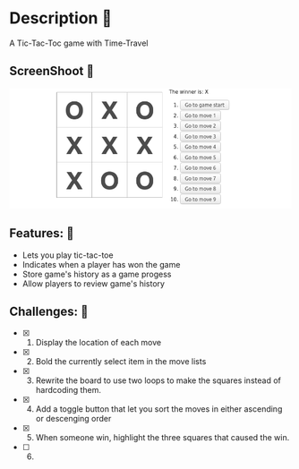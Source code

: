 # Description :book:
A Tic-Tac-Toc game with Time-Travel 

## ScreenShoot 📸
![Gato](images/screenShoot.png)


## Features: 🧰
- Lets you play tic-tac-toe
- Indicates when a player has won the game
- Store game's history as a game progess
- Allow players to review game's history

## Challenges: 💪
- [x] 1. Display the location of each move
- [x] 2. Bold the currently select item in the move lists
- [x] 3. Rewrite the board to use two loops to make the squares instead of hardcoding them.   
- [x] 4. Add a toggle button that let you sort the moves in either ascending or descenging order
- [x] 5. When someone win, highlight the three squares that caused the win.
- [ ] 6. 

